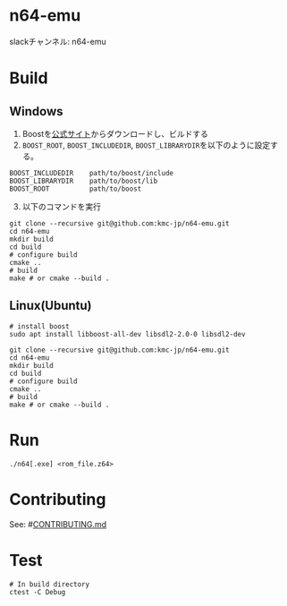 # n64-emu
slackチャンネル: n64-emu

# Build
## Windows
1. Boostを[公式サイト](https://www.boost.org/users/download/)からダウンロードし、ビルドする
2. `BOOST_ROOT`, `BOOST_INCLUDEDIR`, `BOOST_LIBRARYDIR`を以下のように設定する。

```
BOOST_INCLUDEDIR    path/to/boost/include
BOOST_LIBRARYDIR    path/to/boost/lib
BOOST_ROOT          path/to/boost
```

3. 以下のコマンドを実行

```
git clone --recursive git@github.com:kmc-jp/n64-emu.git
cd n64-emu
mkdir build
cd build
# configure build
cmake ..
# build
make # or cmake --build .
```

## Linux(Ubuntu)

```
# install boost
sudo apt install libboost-all-dev libsdl2-2.0-0 libsdl2-dev

git clone --recursive git@github.com:kmc-jp/n64-emu.git
cd n64-emu
mkdir build
cd build
# configure build
cmake ..
# build
make # or cmake --build .
```

# Run
```
./n64[.exe] <rom_file.z64>
```

# Contributing
See: #[CONTRIBUTING.md](CONTRIBUTING.md)

# Test
```
# In build directory
ctest -C Debug
```
